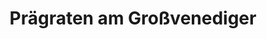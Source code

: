---
title: Prägraten am Großvenediger
url: /praegraten-am-grossvenediger/
latitude: 47.019
longitude: 12.377
---